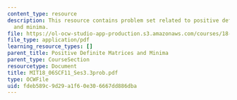 ```yaml
---
content_type: resource
description: This resource contains problem set related to positive definite matrices
  and minima.
file: https://ol-ocw-studio-app-production.s3.amazonaws.com/courses/18-06sc-linear-algebra-fall-2011/fdeb589c9d29a1f60e306667dd886dba_MIT18_06SCF11_Ses3.3prob.pdf
file_type: application/pdf
learning_resource_types: []
parent_title: Positive Definite Matrices and Minima
parent_type: CourseSection
resourcetype: Document
title: MIT18_06SCF11_Ses3.3prob.pdf
type: OCWFile
uid: fdeb589c-9d29-a1f6-0e30-6667dd886dba
---
```

